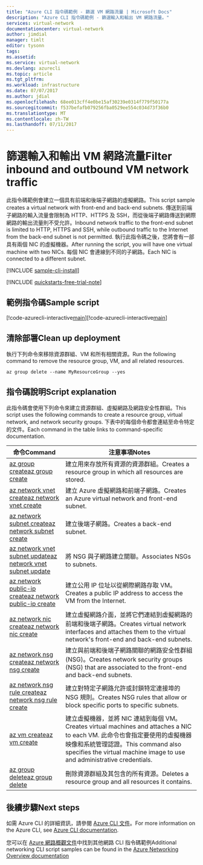 ```yaml
---
title: "Azure CLI 指令碼範例 - 篩選 VM 網路流量 | Microsoft Docs"
description: "Azure CLI 指令碼範例 - 篩選輸入和輸出 VM 網路流量。"
services: virtual-network
documentationcenter: virtual-network
author: jimdial
manager: timlt
editor: tysonn
tags: 
ms.assetid: 
ms.service: virtual-network
ms.devlang: azurecli
ms.topic: article
ms.tgt_pltfrm: 
ms.workload: infrastructure
ms.date: 07/07/2017
ms.author: jdial
ms.openlocfilehash: 68ee013cff4e0be15af30239e0314f779f50177a
ms.sourcegitcommit: f537befafb079256fba0529ee554c034d73f36b0
ms.translationtype: MT
ms.contentlocale: zh-TW
ms.lasthandoff: 07/11/2017
---
```

# <a name="filter-inbound-and-outbound-vm-network-traffic"></a><span data-ttu-id="fd1a4-103">篩選輸入和輸出 VM 網路流量</span><span class="sxs-lookup"><span data-stu-id="fd1a4-103">Filter inbound and outbound VM network traffic</span></span>

<span data-ttu-id="fd1a4-104">此指令碼範例會建立一個具有前端和後端子網路的虛擬網路。</span><span class="sxs-lookup"><span data-stu-id="fd1a4-104">This script sample creates a virtual network with front-end and back-end subnets.</span></span> <span data-ttu-id="fd1a4-105">傳送到前端子網路的輸入流量會限制為 HTTP、HTTPS 及 SSH，而從後端子網路傳送到網際網路的輸出流量則不受允許。</span><span class="sxs-lookup"><span data-stu-id="fd1a4-105">Inbound network traffic to the front-end subnet is limited to HTTP, HTTPS and SSH, while outbound traffic to the Internet from the back-end subnet is not permitted.</span></span> <span data-ttu-id="fd1a4-106">執行此指令碼之後，您將會有一部具有兩個 NIC 的虛擬機器。</span><span class="sxs-lookup"><span data-stu-id="fd1a4-106">After running the script, you will have one virtual machine with two NICs.</span></span> <span data-ttu-id="fd1a4-107">每個 NIC 會連線到不同的子網路。</span><span class="sxs-lookup"><span data-stu-id="fd1a4-107">Each NIC is connected to a different subnet.</span></span>

[!INCLUDE [sample-cli-install](../../../includes/sample-cli-install.md)]

[!INCLUDE [quickstarts-free-trial-note](../../../includes/quickstarts-free-trial-note.md)]

## <a name="sample-script"></a><span data-ttu-id="fd1a4-108">範例指令碼</span><span class="sxs-lookup"><span data-stu-id="fd1a4-108">Sample script</span></span>


<span data-ttu-id="fd1a4-109">[!code-azurecli-interactive[main](../../../cli_scripts/virtual-network/filter-network-traffic/filter-network-traffic.sh  "篩選 VM 網路流量")]</span><span class="sxs-lookup"><span data-stu-id="fd1a4-109">[!code-azurecli-interactive[main](../../../cli_scripts/virtual-network/filter-network-traffic/filter-network-traffic.sh  "Filter VM network traffic")]</span></span>

## <a name="clean-up-deployment"></a><span data-ttu-id="fd1a4-110">清除部署</span><span class="sxs-lookup"><span data-stu-id="fd1a4-110">Clean up deployment</span></span> 

<span data-ttu-id="fd1a4-111">執行下列命令來移除資源群組、VM 和所有相關資源。</span><span class="sxs-lookup"><span data-stu-id="fd1a4-111">Run the following command to remove the resource group, VM, and all related resources.</span></span>

```azurecli
az group delete --name MyResourceGroup --yes
```

## <a name="script-explanation"></a><span data-ttu-id="fd1a4-112">指令碼說明</span><span class="sxs-lookup"><span data-stu-id="fd1a4-112">Script explanation</span></span>

<span data-ttu-id="fd1a4-113">此指令碼會使用下列命令來建立資源群組、虛擬網路及網路安全性群組。</span><span class="sxs-lookup"><span data-stu-id="fd1a4-113">This script uses the following commands to create a resource group, virtual network,  and network security groups.</span></span> <span data-ttu-id="fd1a4-114">下表中的每個命令都會連結至命令特定的文件。</span><span class="sxs-lookup"><span data-stu-id="fd1a4-114">Each command in the table links to command-specific documentation.</span></span>

| <span data-ttu-id="fd1a4-115">命令</span><span class="sxs-lookup"><span data-stu-id="fd1a4-115">Command</span></span> | <span data-ttu-id="fd1a4-116">注意事項</span><span class="sxs-lookup"><span data-stu-id="fd1a4-116">Notes</span></span> |
|---|---|
| [<span data-ttu-id="fd1a4-117">az group create</span><span class="sxs-lookup"><span data-stu-id="fd1a4-117">az group create</span></span>](/cli/azure/group#create) | <span data-ttu-id="fd1a4-118">建立用來存放所有資源的資源群組。</span><span class="sxs-lookup"><span data-stu-id="fd1a4-118">Creates a resource group in which all resources are stored.</span></span> |
| [<span data-ttu-id="fd1a4-119">az network vnet create</span><span class="sxs-lookup"><span data-stu-id="fd1a4-119">az network vnet create</span></span>](/cli/azure/network/vnet#create) | <span data-ttu-id="fd1a4-120">建立 Azure 虛擬網路和前端子網路。</span><span class="sxs-lookup"><span data-stu-id="fd1a4-120">Creates an Azure virtual network and front-end subnet.</span></span> |
| [<span data-ttu-id="fd1a4-121">az network subnet create</span><span class="sxs-lookup"><span data-stu-id="fd1a4-121">az network subnet create</span></span>](/cli/azure/network/vnet/subnet#create) | <span data-ttu-id="fd1a4-122">建立後端子網路。</span><span class="sxs-lookup"><span data-stu-id="fd1a4-122">Creates a back-end subnet.</span></span> |
| [<span data-ttu-id="fd1a4-123">az network vnet subnet update</span><span class="sxs-lookup"><span data-stu-id="fd1a4-123">az network vnet subnet update</span></span>](/cli/azure/network/vnet/subnet#update) | <span data-ttu-id="fd1a4-124">將 NSG 與子網路建立關聯。</span><span class="sxs-lookup"><span data-stu-id="fd1a4-124">Associates NSGs to subnets.</span></span> |
| [<span data-ttu-id="fd1a4-125">az network public-ip create</span><span class="sxs-lookup"><span data-stu-id="fd1a4-125">az network public-ip create</span></span>](/cli/azure/network/public-ip#create) | <span data-ttu-id="fd1a4-126">建立公用 IP 位址以從網際網路存取 VM。</span><span class="sxs-lookup"><span data-stu-id="fd1a4-126">Creates a public IP address to access the VM from the Internet.</span></span> |
| [<span data-ttu-id="fd1a4-127">az network nic create</span><span class="sxs-lookup"><span data-stu-id="fd1a4-127">az network nic create</span></span>](/cli/azure/network/nic#create) | <span data-ttu-id="fd1a4-128">建立虛擬網路介面，並將它們連結到虛擬網路的前端和後端子網路。</span><span class="sxs-lookup"><span data-stu-id="fd1a4-128">Creates virtual network interfaces and attaches them to the virtual network's front-end and back-end subnets.</span></span> |
| [<span data-ttu-id="fd1a4-129">az network nsg create</span><span class="sxs-lookup"><span data-stu-id="fd1a4-129">az network nsg create</span></span>](/cli/azure/network/nsg#create) | <span data-ttu-id="fd1a4-130">建立與前端和後端子網路關聯的網路安全性群組 (NSG)。</span><span class="sxs-lookup"><span data-stu-id="fd1a4-130">Creates network security groups (NSG) that are associated to the front-end and back-end subnets.</span></span> |
| [<span data-ttu-id="fd1a4-131">az network nsg rule create</span><span class="sxs-lookup"><span data-stu-id="fd1a4-131">az network nsg rule create</span></span>](/cli/azure/network/nsg/rule#create) |<span data-ttu-id="fd1a4-132">建立對特定子網路允許或封鎖特定連接埠的 NSG 規則。</span><span class="sxs-lookup"><span data-stu-id="fd1a4-132">Creates NSG rules that allow or block specific ports to specific subnets.</span></span> |
| [<span data-ttu-id="fd1a4-133">az vm create</span><span class="sxs-lookup"><span data-stu-id="fd1a4-133">az vm create</span></span>](/cli/azure/vm#create) | <span data-ttu-id="fd1a4-134">建立虛擬機器，並將 NIC 連結到每個 VM。</span><span class="sxs-lookup"><span data-stu-id="fd1a4-134">Creates virtual machines and attaches a NIC to each VM.</span></span> <span data-ttu-id="fd1a4-135">此命令也會指定要使用的虛擬機器映像和系統管理認證。</span><span class="sxs-lookup"><span data-stu-id="fd1a4-135">This command also specifies the virtual machine image to use and administrative credentials.</span></span> |
| [<span data-ttu-id="fd1a4-136">az group delete</span><span class="sxs-lookup"><span data-stu-id="fd1a4-136">az group delete</span></span>](/cli/azure/group#delete) | <span data-ttu-id="fd1a4-137">刪除資源群組及其包含的所有資源。</span><span class="sxs-lookup"><span data-stu-id="fd1a4-137">Deletes a resource group and all resources it contains.</span></span> |

## <a name="next-steps"></a><span data-ttu-id="fd1a4-138">後續步驟</span><span class="sxs-lookup"><span data-stu-id="fd1a4-138">Next steps</span></span>

<span data-ttu-id="fd1a4-139">如需 Azure CLI 的詳細資訊，請參閱 [Azure CLI 文件](/cli/azure/overview)。</span><span class="sxs-lookup"><span data-stu-id="fd1a4-139">For more information on the Azure CLI, see [Azure CLI documentation](/cli/azure/overview).</span></span>

<span data-ttu-id="fd1a4-140">您可以在 [Azure 網路概觀文件](../cli-samples.md)中找到其他網路 CLI 指令碼範例</span><span class="sxs-lookup"><span data-stu-id="fd1a4-140">Additional networking CLI script samples can be found in the [Azure Networking Overview documentation](../cli-samples.md)</span></span>